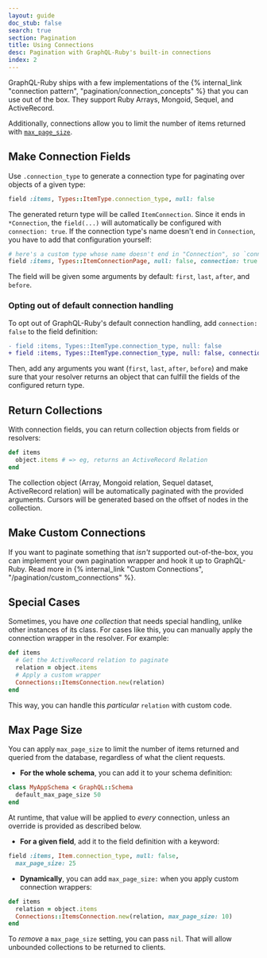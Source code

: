 ```yaml
---
layout: guide
doc_stub: false
search: true
section: Pagination
title: Using Connections
desc: Pagination with GraphQL-Ruby's built-in connections
index: 2
---
```


GraphQL-Ruby ships with a few implementations of the {% internal_link "connection pattern", "pagination/connection_concepts" %} that you can use out of the box. They support Ruby Arrays, Mongoid, Sequel, and ActiveRecord.

Additionally, connections allow you to limit the number of items returned with [`max_page_size`](#max-page-size).

## Make Connection Fields

Use `.connection_type` to generate a connection type for paginating over objects of a given type:

```ruby
field :items, Types::ItemType.connection_type, null: false
```

The generated return type will be called `ItemConnection`. Since it ends in `*Connection`, the `field(...)` will automatically be configured with `connection: true`. If the connection type's name doesn't end in `Connection`, you have to add that configuration yourself:

```ruby
# here's a custom type whose name doesn't end in "Connection", so `connection: true` is required:
field :items, Types::ItemConnectionPage, null: false, connection: true
```

The field will be given some arguments by default: `first`, `last`, `after`, and `before`.

### Opting out of default connection handling

To opt out of GraphQL-Ruby's default connection handling, add `connection: false` to the field definition:

```diff
- field :items, Types::ItemType.connection_type, null: false
+ field :items, Types::ItemType.connection_type, null: false, connection: false
```

Then, add any arguments you want (`first`, `last`, `after`, `before`) and make sure that your resolver returns an object that can fulfill the fields of the configured return type.

## Return Collections

With connection fields, you can return collection objects from fields or resolvers:

```ruby
def items
  object.items # => eg, returns an ActiveRecord Relation
end
```

The collection object (Array, Mongoid relation, Sequel dataset, ActiveRecord relation) will be automatically paginated with the provided arguments. Cursors will be generated based on the offset of nodes in the collection.

## Make Custom Connections

If you want to paginate something that _isn't_ supported out-of-the-box, you can implement your own pagination wrapper and hook it up to GraphQL-Ruby. Read more in {% internal_link "Custom Connections", "/pagination/custom_connections" %}.

## Special Cases

Sometimes, you have _one collection_ that needs special handling, unlike other instances of its class. For cases like this, you can manually apply the connection wrapper in the resolver. For example:

```ruby
def items
  # Get the ActiveRecord relation to paginate
  relation = object.items
  # Apply a custom wrapper
  Connections::ItemsConnection.new(relation)
end
```

This way, you can handle this _particular_ `relation` with custom code.

## Max Page Size

You can apply `max_page_size` to limit the number of items returned and queried from the database, regardless of what the client requests.

- __For the whole schema__, you can add it to your schema definition:

```ruby
class MyAppSchema < GraphQL::Schema
  default_max_page_size 50
end
```

  At runtime, that value will be applied to _every_ connection, unless an override is provided as described below.

- __For a given field__, add it to the field definition with a keyword:

```ruby
field :items, Item.connection_type, null: false,
  max_page_size: 25
```

- __Dynamically__, you can add `max_page_size:` when you apply custom connection wrappers:

```ruby
def items
  relation = object.items
  Connections::ItemsConnection.new(relation, max_page_size: 10)
end
```

To _remove_ a `max_page_size` setting, you can pass `nil`. That will allow unbounded collections to be returned to clients.
